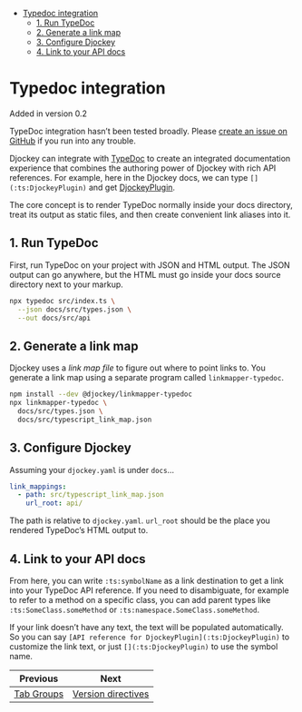 <!--
  DO NOT EDIT THIS FILE DIRECTLY!
  It is generated by djockey.
-->
- [Typedoc integration](../features/typedoc.md#typedoc-integration)
  - [1. Run TypeDoc](../features/typedoc.md#1-Run-TypeDoc)
  - [2. Generate a link
    map](../features/typedoc.md#2-Generate-a-link-map)
  - [3. Configure Djockey](../features/typedoc.md#3-Configure-Djockey)
  - [4. Link to your API
    docs](../features/typedoc.md#4-Link-to-your-API-docs)

<div id="typedoc-integration" class="section" id="typedoc-integration">

# Typedoc integration

<div class="version-modified added-in-version">

Added in version 0.2

</div>

<div class="caution" tag="aside">

TypeDoc integration hasn’t been tested broadly. Please [create an issue
on GitHub](https://github.com/irskep/djockey/issues/new) if you run into
any trouble.

</div>

Djockey can integrate with [TypeDoc](https://typedoc.org) to create an
integrated documentation experience that combines the authoring power of
Djockey with rich API references. For example, here in the Djockey docs,
we can type `[](:ts:DjockeyPlugin)` and get
[DjockeyPlugin](../api/interfaces/DjockeyPlugin.html).

The core concept is to render TypeDoc normally inside your docs
directory, treat its output as static files, and then create convenient
link aliases into it.

<div id="1-Run-TypeDoc" class="section" id="1-Run-TypeDoc">

## 1. Run TypeDoc

First, run TypeDoc on your project with JSON and HTML output. The JSON
output can go anywhere, but the HTML must go inside your docs source
directory next to your markup.

``` sh
npx typedoc src/index.ts \
  --json docs/src/types.json \
  --out docs/src/api
```

</div>

<div id="2-Generate-a-link-map" class="section"
id="2-Generate-a-link-map">

## 2. Generate a link map

Djockey uses a *link map file* to figure out where to point links to.
You generate a link map using a separate program called
`linkmapper-typedoc`.

``` sh
npm install --dev @djockey/linkmapper-typedoc
npx linkmapper-typedoc \
  docs/src/types.json \
  docs/src/typescript_link_map.json
```

</div>

<div id="3-Configure-Djockey" class="section" id="3-Configure-Djockey">

## 3. Configure Djockey

Assuming your `djockey.yaml` is under `docs`…

``` yaml
link_mappings:
  - path: src/typescript_link_map.json
    url_root: api/
```

The path is relative to `djockey.yaml`. `url_root` should be the place
you rendered TypeDoc’s HTML output to.

</div>

<div id="4-Link-to-your-API-docs" class="section"
id="4-Link-to-your-API-docs">

## 4. Link to your API docs

From here, you can write `:ts:symbolName` as a link destination to get a
link into your TypeDoc API reference. If you need to disambiguate, for
example to refer to a method on a specific class, you can add parent
types like `:ts:SomeClass.someMethod` or
`:ts:namespace.SomeClass.someMethod`.

If your link doesn’t have any text, the text will be populated
automatically. So you can say
`[API reference for DjockeyPlugin](:ts:DjockeyPlugin)` to customize the
link text, or just `[](:ts:DjockeyPlugin)` to use the symbol name.

</div>

</div>


| Previous | Next |
| - | - |
| [Tab Groups](../features/tab_groups.md) | [Version directives](../features/version_directives.md) |
